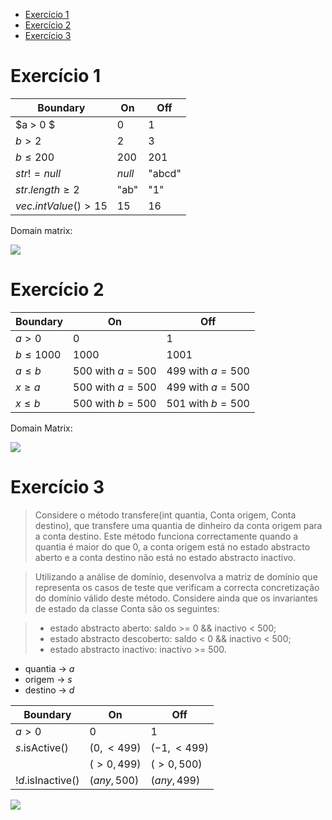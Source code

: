 

<!-- toc -->

- [Exercício 1](#exercicio-1)
- [Exercício 2](#exercicio-2)
- [Exercício 3](#exercicio-3)

<!-- tocstop -->

# Exercício 1

| Boundary              | On     | Off    |
| --------------------- | ------ | ------ |
| $a > 0 $              | $0$    | $1$    |
| $b > 2$               | $2$    | $3$    |
| $b \leq 200$          | $200$  | $201$  |
| $str != null$         | $null$ | "abcd" |
| $str.length \geq 2$   | "ab"   | "1"    |
| $vec.intValue() > 15$ | $15$   | $16$   |

Domain matrix:

<img src="Exercicio 1 domain matrix.png">

# Exercício 2

| Boundary      | On                   | Off                  |
| ------------- | -------------------- | -------------------- |
| $a > 0$       | $0$                  | $1$                  |
| $b \leq 1000$ | $1000$               | $1001$               |
| $a \leq b$    | $500$ with $a = 500$ | $499$ with $a = 500$ |
| $x \geq a$    | $500$ with $a = 500$ | $499$ with $a = 500$ |
| $x \leq b$    | $500$ with $b = 500$ | $501$ with $b = 500$ |

Domain Matrix:

<img src="Exercicio 2 domain matrix.png">

# Exercício 3

> Considere o método transfere(int quantia, Conta origem, Conta destino), que transfere uma quantia de dinheiro da conta origem para a conta destino. Este método funciona correctamente quando a quantia é maior do que 0, a conta origem está no estado abstracto aberto e a conta destino não está no estado abstracto inactivo.

> Utilizando a análise de domínio, desenvolva a matriz de domínio que representa os casos de teste que verificam a correcta concretização do domínio válido deste método. Considere ainda que os invariantes de estado da classe Conta são os seguintes:

> - estado abstracto aberto: saldo >= 0 && inactivo < 500;
> - estado abstracto descoberto: saldo < 0 && inactivo < 500;
> - estado abstracto inactivo: inactivo >= 500.

- quantia -> $a$
- origem -> $s$
- destino -> $d$

| Boundary          | On           | Off          |
| ----------------- | ------------ | ------------ |
| $a > 0$           | $0$          | $1$          |
| $s$.isActive()    | $(0, < 499)$ | $(-1, <499)$ |
|                   | $(>0, 499)$  | $(>0, 500)$  |
| $!d$.isInactive() | $(any, 500)$ | $(any, 499)$ |

<img src="Exercicio 3 domain matrix.png">
